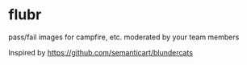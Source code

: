 # flubr

pass/fail images for campfire, etc. moderated by your team members

Inspired by https://github.com/semanticart/blundercats
